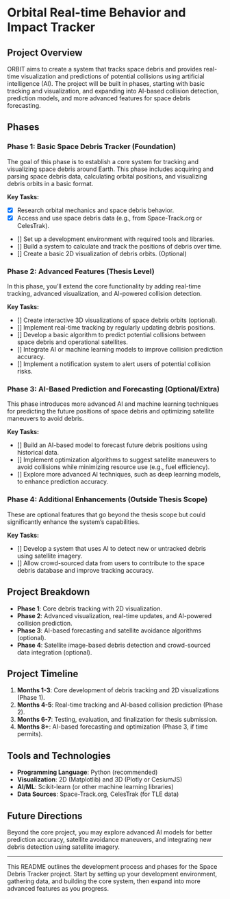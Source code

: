 # Orbital Real-time Behavior and Impact Tracker

## Project Overview

ORBIT aims to create a system that tracks space debris and provides real-time visualization and predictions of potential collisions using artificial intelligence (AI). The project will be built in phases, starting with basic tracking and visualization, and expanding into AI-based collision detection, prediction models, and more advanced features for space debris forecasting.

## Phases

### Phase 1: Basic Space Debris Tracker (Foundation)

The goal of this phase is to establish a core system for tracking and visualizing space debris around Earth. This phase includes acquiring and parsing space debris data, calculating orbital positions, and visualizing debris orbits in a basic format.

**Key Tasks:**

- [x] Research orbital mechanics and space debris behavior.
- [x] Access and use space debris data (e.g., from Space-Track.org or CelesTrak).
- [] Set up a development environment with required tools and libraries.
- [] Build a system to calculate and track the positions of debris over time.
- [] Create a basic 2D visualization of debris orbits. (Optional)

### Phase 2: Advanced Features (Thesis Level)

In this phase, you’ll extend the core functionality by adding real-time tracking, advanced visualization, and AI-powered collision detection.

**Key Tasks:**

- [] Create interactive 3D visualizations of space debris orbits (optional).
- [] Implement real-time tracking by regularly updating debris positions.
- [] Develop a basic algorithm to predict potential collisions between space debris and operational satellites.
- [] Integrate AI or machine learning models to improve collision prediction accuracy.
- [] Implement a notification system to alert users of potential collision risks.

### Phase 3: AI-Based Prediction and Forecasting (Optional/Extra)

This phase introduces more advanced AI and machine learning techniques for predicting the future positions of space debris and optimizing satellite maneuvers to avoid debris.

**Key Tasks:**

- [] Build an AI-based model to forecast future debris positions using historical data.
- [] Implement optimization algorithms to suggest satellite maneuvers to avoid collisions while minimizing resource use (e.g., fuel efficiency).
- [] Explore more advanced AI techniques, such as deep learning models, to enhance prediction accuracy.

### Phase 4: Additional Enhancements (Outside Thesis Scope)

These are optional features that go beyond the thesis scope but could significantly enhance the system’s capabilities.

**Key Tasks:**

- [] Develop a system that uses AI to detect new or untracked debris using satellite imagery.
- [] Allow crowd-sourced data from users to contribute to the space debris database and improve tracking accuracy.

## Project Breakdown

- **Phase 1**: Core debris tracking with 2D visualization.
- **Phase 2**: Advanced visualization, real-time updates, and AI-powered collision prediction.
- **Phase 3**: AI-based forecasting and satellite avoidance algorithms (optional).
- **Phase 4**: Satellite image-based debris detection and crowd-sourced data integration (optional).

## Project Timeline

1. **Months 1-3**: Core development of debris tracking and 2D visualizations (Phase 1).
2. **Months 4-5**: Real-time tracking and AI-based collision prediction (Phase 2).
3. **Months 6-7**: Testing, evaluation, and finalization for thesis submission.
4. **Months 8+**: AI-based forecasting and optimization (Phase 3, if time permits).

## Tools and Technologies

- **Programming Language**: Python (recommended)
- **Visualization**: 2D (Matplotlib) and 3D (Plotly or CesiumJS)
- **AI/ML**: Scikit-learn (or other machine learning libraries)
- **Data Sources**: Space-Track.org, CelesTrak (for TLE data)

## Future Directions

Beyond the core project, you may explore advanced AI models for better prediction accuracy, satellite avoidance maneuvers, and integrating new debris detection using satellite imagery.

---

This README outlines the development process and phases for the Space Debris Tracker project. Start by setting up your development environment, gathering data, and building the core system, then expand into more advanced features as you progress.
